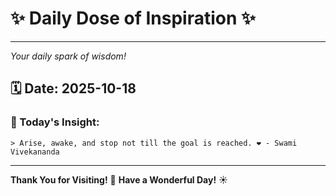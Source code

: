 # ✨ Daily Dose of Inspiration ✨

--- 

_Your daily spark of wisdom!_

## 🗓️ Date: **2025-10-18**

### 💬 Today's Insight:
```
> Arise, awake, and stop not till the goal is reached. ❤️ - Swami Vivekananda
```

--- 

**Thank You for Visiting!** 🙏
**Have a Wonderful Day!** ☀️
